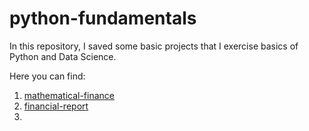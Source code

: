 # python-fundamentals
In this repository, I saved some basic projects that I exercise basics of Python and Data Science.

Here you can find:
1. [mathematical-finance](https://github.com/rogeriojunio/python-fundamentals/blob/main/mathematical-finance/mathematical-finance.ipynb)
2. [financial-report](https://github.com/rogeriojunio/python-fundamentals/tree/main/financial-report)
3. 
